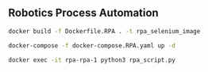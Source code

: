 ## Robotics Process Automation


```BASH
docker build -f Dockerfile.RPA . -t rpa_selenium_image
```

```BASH
docker-compose -f docker-compose.RPA.yaml up -d
```

```BASH
docker exec -it rpa-rpa-1 python3 rpa_script.py
```
